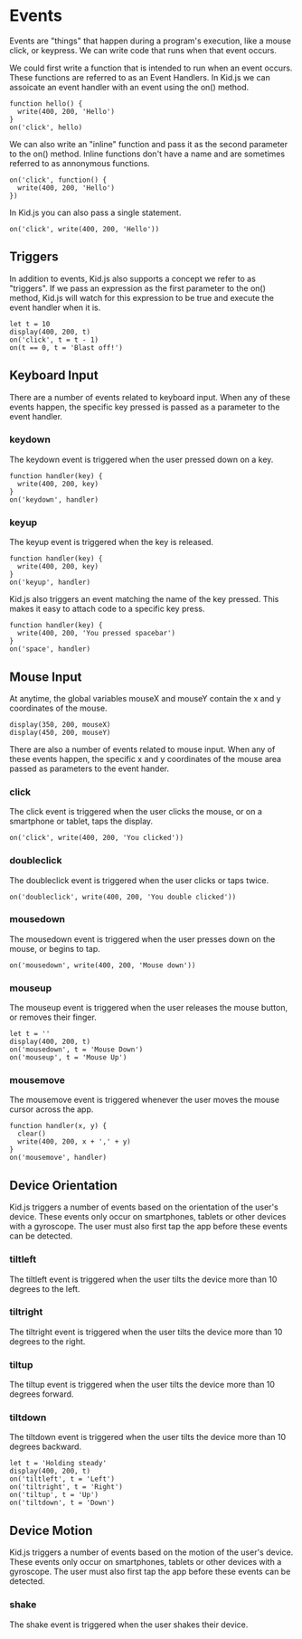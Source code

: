 # Events

Events are "things" that happen during a program's execution, like a mouse
click, or keypress. We can write code that runs when that event occurs.

We could first write a function that is intended to run when an event occurs.
These functions are referred to as an Event Handlers. In Kid.js we can assoicate
an event handler with an event using the on() method.

```kidjs
function hello() {
  write(400, 200, 'Hello')
}
on('click', hello)
```

We can also write an "inline" function and pass it as the second parameter to
the on() method. Inline functions don't have a name and are sometimes referred
to as annonymous functions.

```kidjs
on('click', function() {
  write(400, 200, 'Hello')
})
```

In Kid.js you can also pass a single statement.

```kidjs
on('click', write(400, 200, 'Hello'))
```

## Triggers

In addition to events, Kid.js also supports a concept we refer to as "triggers".
If we pass an expression as the first parameter to the on() method, Kid.js will
watch for this expression to be true and execute the event handler when it is.

```kidjs
let t = 10
display(400, 200, t)
on('click', t = t - 1)
on(t == 0, t = 'Blast off!')
```

## Keyboard Input

There are a number of events related to keyboard input. When any of these events
happen, the specific key pressed is passed as a parameter to the event handler.

### keydown

The keydown event is triggered when the user pressed down on a key.

```kidjs
function handler(key) {
  write(400, 200, key)
}
on('keydown', handler)
```

### keyup

The keyup event is triggered when the key is released.

```kidjs
function handler(key) {
  write(400, 200, key)
}
on('keyup', handler)
```

Kid.js also triggers an event matching the name of the key pressed. This makes
it easy to attach code to a specific key press.

```kidjs
function handler(key) {
  write(400, 200, 'You pressed spacebar')
}
on('space', handler)
```

## Mouse Input

At anytime, the global variables mouseX and mouseY contain the x and y
coordinates of the mouse.

```kidjs
display(350, 200, mouseX)
display(450, 200, mouseY)
```

There are also a number of events related to mouse input. When any of these
events happen, the specific x and y coordinates of the mouse area passed as
parameters to the event hander.

### click

The click event is triggered when the user clicks the mouse, or on a smartphone
or tablet, taps the display.

```kidjs
on('click', write(400, 200, 'You clicked'))
```

### doubleclick

The doubleclick event is triggered when the user clicks or taps twice.

```kidjs
on('doubleclick', write(400, 200, 'You double clicked'))
```

### mousedown

The mousedown event is triggered when the user presses down on the mouse, or
begins to tap.

```kidjs
on('mousedown', write(400, 200, 'Mouse down'))
```

### mouseup

The mouseup event is triggered when the user releases the mouse button, or
removes their finger.

```kidjs
let t = ''
display(400, 200, t)
on('mousedown', t = 'Mouse Down')
on('mouseup', t = 'Mouse Up')
```

### mousemove

The mousemove event is triggered whenever the user moves the mouse cursor across
the app.

```kidjs
function handler(x, y) {
  clear()
  write(400, 200, x + ',' + y)
}
on('mousemove', handler)
```

## Device Orientation

Kid.js triggers a number of events based on the orientation of the user's
device. These events only occur on smartphones, tablets or other devices with a
gyroscope. The user must also first tap the app before these events can be
detected.

### tiltleft

The tiltleft event is triggered when the user tilts the device more than 10
degrees to the left.

### tiltright

The tiltright event is triggered when the user tilts the device more than 10
degrees to the right.

### tiltup

The tiltup event is triggered when the user tilts the device more than 10
degrees forward.

### tiltdown

The tiltdown event is triggered when the user tilts the device more than 10
degrees backward.

```kidjs
let t = 'Holding steady'
display(400, 200, t)
on('tiltleft', t = 'Left')
on('tiltright', t = 'Right')
on('tiltup', t = 'Up')
on('tiltdown', t = 'Down')
```

## Device Motion

Kid.js triggers a number of events based on the motion of the user's device.
These events only occur on smartphones, tablets or other devices with a
gyroscope. The user must also first tap the app before these events can be
detected.

### shake

The shake event is triggered when the user shakes their device.
